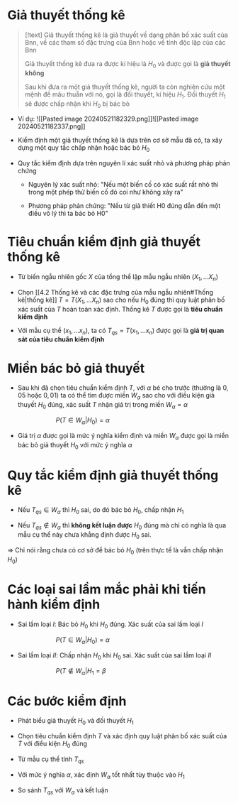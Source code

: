 
# Giả thuyết thống kê

>[!text]
>Giả thuyết thống kê là giả thuyết về dạng phân bố xác suất của Bnn, về các tham số đặc trưng của Bnn hoặc về tính độc lập của các Bnn
>
>Giả thuyết thống kê đưa ra được kí hiệu là $H_0$ và được gọi là **giả thuyết không**
>
>Sau khi đưa ra một giả thuyết thống kê, người ta còn nghiên cứu một mệnh đề mâu thuẫn với nó, gọi là đối thuyết, kí hiệu $H_1$. Đối thuyết $H_1$ sẽ được chấp nhận khi $H_0$ bị bác bỏ

- Ví dụ:
![[Pasted image 20240521182329.png]]![[Pasted image 20240521182337.png]]

- Kiểm định một giả thuyết thống kê là dựa trên cơ sở mẫu đã có, ta xây dựng một quy tắc chấp nhận hoặc bác bỏ $H_0$ 

- Quy tắc kiểm định dựa trên nguyên lí xác suất nhỏ và phương pháp phản chứng

	- Nguyên lý xác suất nhỏ: "Nếu một biến cố có xác suất rất nhỏ thì trong một phép thử biến cố đó coi như không xảy ra"

	- Phương pháp phản chứng: "Nếu từ giả thiết H0 đúng dẫn đến một điều vô lý thì ta bác bỏ H0"

# Tiêu chuẩn kiểm định giả thuyết thống kê

- Từ biến ngẫu nhiên gốc $X$ của tổng thể lập mẫu ngẫu nhiên $(X_1,...X_n)$

- Chọn [[4.2 Thống kê và các đặc trưng của mẫu ngẫu nhiên#Thống kê|thống kê]] $T=T(X_1,...X_n)$ sao cho nếu $H_0$ đúng thì quy luật phân bố xác suất của $T$ hoàn toàn xác định. Thống kê $T$ được gọi là **tiêu chuẩn kiểm định**

- Với mẫu cụ thể $(x_1,...x_n)$, ta có $T_{qs}=T(x_1,...x_n)$ được gọi là **giá trị quan sát của tiêu chuẩn kiểm định**

# Miền bác bỏ giả thuyết

- Sau khi đã chọn tiêu chuẩn kiểm định $T$, với $\alpha$ bé cho trước (thường là $0,05$ hoặc $0,01$) ta có thể tìm được miền $W_\alpha$ sao cho với điều kiện giả thuyết $H_0$ đúng, xác suất $T$ nhận giá trị trong miền $W_\alpha=\alpha$

$\hspace{3cm}$$P(T\in W_\alpha|H_0)=\alpha$

- Giá trị $\alpha$ được gọi là mức ý nghĩa kiểm định và miền $W_\alpha$ được gọi là miền bác bỏ giả thuyết $H_0$ với mức ý nghĩa $\alpha$ 

# Quy tắc kiểm định giả thuyết thống kê

- Nếu $T_{qs}\in W_\alpha$ thì $H_0$ sai, do đó bác bỏ $H_0$, chấp nhận $H_1$

- Nếu $T_{qs}\notin W_\alpha$ thì **không kết luận được** $H_0$ đúng mà chỉ có nghĩa là qua mẫu cụ thể này chưa khẳng định được $H_0$ sai. 

$\Rightarrow$ Chỉ nói rằng chưa có cơ sở để bác bỏ $H_0$ (trên thực tế là vẫn chấp nhận $H_0$)

# Các loại sai lầm mắc phải khi tiến hành kiểm định

- Sai lầm loại $I$: Bác bỏ $H_0$ khi $H_0$ đúng. Xác suất của sai lầm loại $I$ 

$\hspace{3cm}$$P(T\in W_\alpha|H_0)=\alpha$

- Sai lầm loại $II$: Chấp nhận $H_0$ khi $H_0$ sai. Xác suất của sai lầm loại $II$

$\hspace{3cm}$$P(T\notin W_\alpha|H_1=\beta$

# Các bước kiểm định

- Phát biểu giả thuyết $H_0$ và đối thuyết $H_1$

- Chọn tiêu chuẩn kiểm định $T$ và xác định quy luật phân bố xác suất của $T$ với điều kiện $H_0$ đúng

- Từ mẫu cụ thể tính $T_{qs}$

- Với mức ý nghĩa $\alpha$, xác định $W_\alpha$ tốt nhất tùy thuộc vào $H_1$

- So sánh $T_{qs}$ với $W_\alpha$ và kết luận





